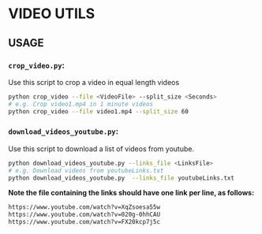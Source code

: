 # VIDEO UTILS




## USAGE

### `crop_video.py`:

Use this script to crop a video in equal length videos

```bash
python crop_video --file <VideoFile> --split_size <Seconds>
# e.g. Crop video1.mp4 in 1 minute videos
python crop_video --file video1.mp4 --split_size 60
```

### `download_videos_youtube.py`:

Use this script to download a list of videos from youtube.

```bash
python download_videos_youtube.py --links_file <LinksFile>
# e.g. Download videos from youtubeLinks.txt
python download_videos_youtube.py  --links_file youtubeLinks.txt
```

**Note the file containing the links should have one link per line, as follows:**

```html
https://www.youtube.com/watch?v=XqZsoesa55w
https://www.youtube.com/watch?v=020g-0hhCAU
https://www.youtube.com/watch?v=FX20kcp7j5c
```



